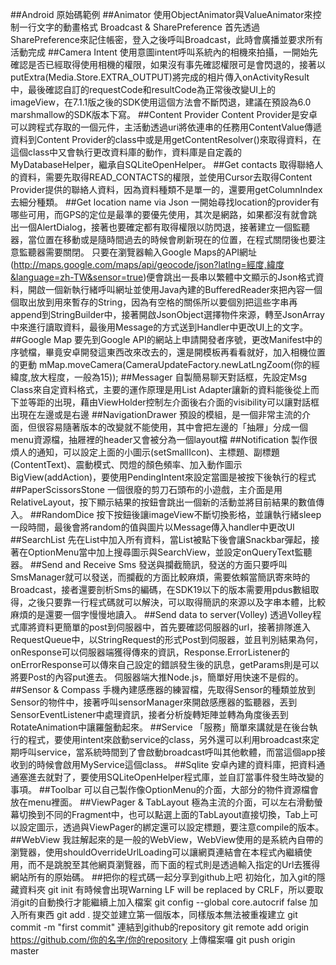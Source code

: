 ##Android 原始碼範例
##Animator
使用ObjectAnimator與ValueAnimator來控制一行文字的動畫格式
Broadcast & SharePreference
首先透過SharePreference來記住帳密，登入之後呼叫Broadcast，此時會廣播並要求所有活動完成
##Camera Intent
使用意圖intent呼叫系統內的相機來拍攝，一開始先確認是否已經取得使用相機的權限，如果沒有事先確認權限可是會閃退的，接著以putExtra(Media.Store.EXTRA_OUTPUT)將完成的相片傳入onActivityResult中，最後確認自訂的requestCode和resultCode為正常後改變UI上的imageView，在7.1.1版之後的SDK使用這個方法會不斷閃退，建議在預設為6.0 marshmallow的SDK版本下寫。
##Content Provider
Content Provider是安卓可以跨程式存取的一個元件，主活動透過uri將依連串的任務用ContentValue傳遞資料到Content Provider的class中或是用getContentResolver()來取得資料，在這個class中又會執行更改資料庫的動作，資料庫是自定義的MyDatabaseHelper，繼承自SQLiteOpenHelper。
##Get contacts
取得聯絡人的資料，需要先取得READ_CONTACTS的權限，並使用Cursor去取得Content Provider提供的聯絡人資料，因為資料種類不是單一的，還要用getColumnIndex去細分種類。
##Get location name via Json
一開始尋找location的provider有哪些可用，而GPS的定位是最準的要優先使用，其次是網路，如果都沒有就會跳出一個AlertDialog，接著也要確定都有取得權限以防閃退，接著建立一個監聽器，當位置在移動或是隨時間過去的時候會刷新現在的位置，在程式關閉後也要注意監聽器需要關閉。
只要在瀏覽器輸入Google Maps的API網址(http://maps.google.com/maps/api/geocode/json?latlng=經度,緯度&language=zh-TW&sensor=true)便會跳出一長串以繁體中文顯示的Json格式資料，開啟一個新執行緒呼叫網址並使用Java內建的BufferedReader來把內容一個個取出放到用來暫存的String，因為有空格的關係所以要個別把這些字串再append到StringBuilder中，接著開啟JsonObject選擇物件來源，轉至JsonArray中來進行讀取資料，最後用Message的方式送到Handler中更改UI上的文字。
##Google Map
要先到Google API的網站上申請開發者序號，更改Manifest中的序號檔，畢竟安卓開發這東西改來改去的，還是開模板再看看就好，加入相機位置的更動
mMap.moveCamera(CameraUpdateFactory.newLatLngZoom(你的經緯度,放大程度，一般為15));
##Messager
自製簡易聊天對話框，先設定Msg Class來自定資料格式，主要的運作原理是用List Adapter讓新的資料能後從上而下並等距的出現，藉由ViewHolder控制左介面後右介面的visibility可以讓對話框出現在左邊或是右邊
##NavigationDrawer
預設的模組，是一個非常主流的介面，但很容易隨著版本的改變就不能使用，其中會把左邊的「抽屜」分成一個menu資源檔，抽屜裡的header又會被分為一個layout檔
##Notification
製作很煩人的通知，可以設定上面的小圖示(setSmallIcon)、主標題、副標題(ContentText)、震動模式、閃燈的顏色頻率、加入動作圖示BigView(addAction)，要使用PendingIntent來設定當圖是被按下後執行的程式
##PaperScissorsStone
一個很廢的剪刀石頭布的小遊戲，主介面是用RelativeLayout，按下顯示結果的按鈕會跳出一個新的活動並將目前結果的數值傳入。
##RandomDice
按下按鈕後讓imageView不斷切換影格，並讓執行緒sleep一段時間，最後會將random的值與圖片以Message傳入handler中更改UI
##SearchList
先在List中加入所有資料，當List被點下後會讓Snackbar彈起，接著在OptionMenu當中加上搜尋圖示與SearchView，並設定onQueryText監聽器。
##Send and Receive Sms
發送與攔截簡訊，發送的方面只要呼叫SmsManager就可以發送，而攔截的方面比較麻煩，需要依賴當簡訊寄來時的Broadcast，接者還要剖析Sms的編碼，在SDK19以下的版本需要用pdus數組取得，之後只要靠一行程式碼就可以解決，可以取得簡訊的來源以及字串本體，比較麻煩的是還要一個字慢慢地讀入。
##Send data to server(Volley)
透過Volley程式庫將資料更簡單的post到伺服器中，首先要確認伺服器的url，接著排隊進入RequestQueue中，以StringRequest的形式Post到伺服器，並且判別結果為何，onResponse可以伺服器端獲得傳來的資訊，Response.ErrorListener的onErrorResponse可以傳來自己設定的錯誤發生後的訊息，getParams則是可以將要Post的內容put進去。
伺服器端大推Node.js，簡單好用快速不是假的。
##Sensor & Compass
手機內建感應器的練習檔，先取得Sensor的種類並放到Sensor的物件中，接著呼叫sensorManager來開啟感應器的監聽器，丟到SensorEventListener中處理資訊，接者分析旋轉矩陣並轉為角度後丟到RotateAnimation中讓羅盤動起來。
##Service
「服務」簡單來講就是在後台執行的程式，要使用intent來啟動service的class，另外還可以利用broadcast來定期呼叫service，當系統時間到了會啟動broadcast呼叫其他軟體，而當這個app接收到的時候會啟用MyService這個class。
##Sqlite
安卓內建的資料庫，把資料通通塞進去就對了，要使用SQLiteOpenHelper程式庫，並自訂當事件發生時改變的事項。
##Toolbar
可以自己製作像OptionMenu的介面，大部分的物件資源檔會放在menu裡面。
##ViewPager & TabLayout
極為主流的介面，可以左右滑動螢幕切換到不同的Fragment中，也可以點選上面的TabLayout直接切換，Tab上可以設定圖示，透過與ViewPager的綁定還可以設定標題，要注意compile的版本。
##WebView
我註解起來的是一般的WebView，WebView使用的是系統內自帶的瀏覽器，使用shouldOverrideUrlLoading可以讓網頁連結會在本程式內繼續使用，而不是跳脫至其他網頁瀏覽器，而下面的程式則是透過輸入指定的Url去獲得網站所有的原始碼。
##把你的程式碼一起分享到github上吧
初始化，加入git的隱藏資料夾
git init
有時候會出現Warning LF will be replaced by CRLF，所以要取消git的自動換行才能繼續上加入檔案
git config --global core.autocrif false
加入所有東西
git add .
提交並建立第一個版本，同樣版本無法被重複建立
git commit -m "first commit"
連結到github的repository
git remote add origin https://github.com/你的名字/你的repository
上傳檔案囉
git push origin master
